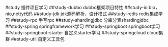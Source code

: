 #study
插件项目学习
##study-dubbo
dubbo框架项目特性
##study-io
bio，nio,netty代码
##study-jdk
jdk源码解析，设计模式
##study-redis
redis集成学习
##study-rpc
手写rpc
##study-shardingjdbc
分库分表shardingjdbc
##study-spring
springframework学习
##study-springboot
springboot学习
##study-springboot-starter
自定义starter学习
##study-springcloud
cloud集群
##study-util
自定义工具包